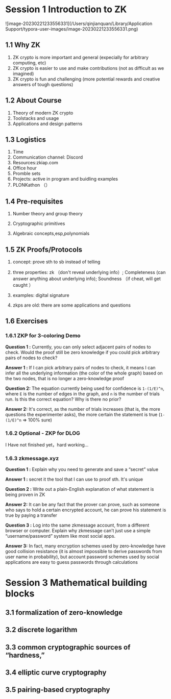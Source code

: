 # Session 1  Introduction to ZK

![image-20230221233556331](/Users/qinjianquan/Library/Application Support/typora-user-images/image-20230221233556331.png)

## 1.1 Why ZK

1. ZK crypto is more important and general (expecially for arbitrary computing, etc)
2. ZK crypto is easier to use and make contributions (not as difficult as we imagined)
3. ZK crypto is fun and challenging (more potential rewards and creative answers of tough questions)

## 1.2 About Course

1. Theory of modern ZK crypto
2. Toolstacks and usage
3. Applications and design patterns

## 1.3 Logistics 

1. Time
2. Communication channel: Discord
3. Resources:zkiap.com
4. Office hour
5. Promble sets
6. Projects: active in program and buidling examples
7. PLONKathon （）

## 1.4 Pre-requisites

1. Number theory and group theory

2. Cryptographic primitives

3. Algebraic concepts,esp,polynomials

## 1.5 ZK Proofs/Protocols

1. concept:  prove sth to sb instead of telling
2. three properties: zk （don't reveal underlying info）; Completeness (can answer anything about underlying info); Soundness （if cheat, will get caught ）

3. examples: digital signature
4. zkps are old: there are some applications and questions

## 1.6 Exercises

### **1.6.1 ZKP for 3-coloring Demo**

**Question 1 :** Currently, you can only select adjacent pairs of nodes to check. Would the proof still be zero knowledge if you could pick arbitrary pairs of nodes to check?

**Answer 1 :** If I can pick arbitrary pairs of nodes to check, it means I can infer all the underlying information (the color of the whole graph) based on the two nodes, that is no longer a zero-knowledge proof

**Question 2:** The equation currently being used for confidence is `1-(1/E)^n`, where `E` is the number of edges in the graph, and `n` is the number of trials run. Is this the correct equation? Why is there no prior?

**Answer 2:**  It's correct, as the number of trials increases (that is, the more questions the experimenter asks), the more certain the statement is true (`1-(1/E)^n` => 100% sure)

### **1.6.2 Optional - ZKP for DLOG**

I Have not finished yet，hard working...

### **1.6.3 zkmessage.xyz**

**Question 1 :** Explain why you need to generate and save a “secret” value

**Answer 1 :** secret it the tool that I can use to proof sth. It's unique

**Question 2 :** Write out a plain-English explanation of what statement is being proven in ZK

**Answer 2:** It can be any fact that the prover can prove, such as someone who says to hold a certain encrypted account, he can prove his statement is true by paying a transfer

**Question 3 :** Log into the same zkmessage account, from a different browser or computer. Explain why zkmessage can’t just use a simple “username/password” system like most social apps.

**Answer 3:** In fact, many encryption schemes used by zero-knowledge have good collision resistance (it is almost impossible to derive passwords from user name in probability), but account password schemes used by social applications are easy to guess passwords through calculations

# Session 3  Mathematical building blocks

## 3.1 formalization of zero-knowledge

## 3.2 discrete logarithm

## 3.3 common cryptographic sources of “hardness,” 

## 3.4 elliptic curve cryptography

## 3.5 pairing-based cryptography